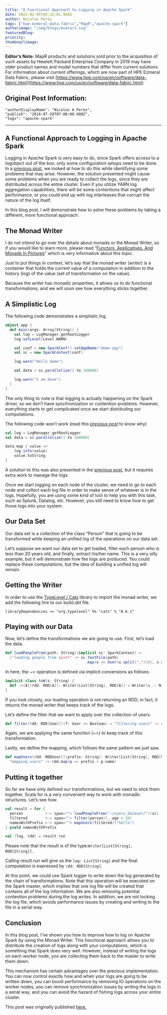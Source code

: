 ```yaml
---
title: "A Functional Approach to Logging in Apache Spark"
date: 2021-02-05T05:32:01.948Z
author: Nicolas Perez 
tags: ["hpe-ezmeral-data-fabric","MapR","apache-spark"]
authorimage: "/img/blogs/Avatar1.svg"
featuredBlog:
priority:
thumbnailimage:
---
```

**Editor’s Note:** MapR products and solutions sold prior to the acquisition of such assets by Hewlett Packard Enterprise Company in 2019 may have older product names and model numbers that differ from current solutions. For information about current offerings, which are now part of HPE Ezmeral Data Fabric, please visit [https://www.hpe.com/us/en/software/data-fabric.html](https://www.hpe.com/us/en/software/data-fabric.html)

## Original Post Information:

```
"authorDisplayName": "Nicolas A Perez",
"publish": "2016-07-28T07:00:00.000Z",
"tags": "apache-spark"
```
---
## A Functional Approach to Logging in Apache Spark

Logging in Apache Spark is very easy to do, since Spark offers access to a logobject out of the box; only some configuration setups need to be done. In a [previous post](https://developer.hpe.com/blog/0NBjLpX5VAF3JKoDEqOo/how-to-log-in-apache-spark), we looked at how to do this while identifying some problems that may arise. However, the solution presented might cause some problems when you are ready to collect the logs, since they are distributed across the entire cluster. Even if you utilize YARN log aggregation capabilities, there will be some contentions that might affect performance, or you could end up with log interleaves that corrupt the nature of the log itself.

In this blog post, I will demonstrate how to solve these problems by taking a different, more functional approach.

## The Monad Writer

I do not intend to go over the details about monads or the Monad Writer, so if you would like to learn more, please read “<a target='\_blank'  href='https://adit.io/posts/2013-04-17-functors,_applicatives,_and_monads_in_pictures.html'>Functors, Applicatives, And Monads In Pictures</a>” which is very informative about this topic.

Just to put things in context, let’s say that the monad writer (_writer_) is a container that holds the current value of a computation in addition to the history (log) of the value (set of transformation on the value).

Because the _writer_ has monadic properties, it allows us to do functional transformations, and we will soon see how everything sticks together.

## A Simplistic Log

The following code demonstrates a simplistic log.

```scala
object app {
  def main(args: Array[String]) {
    val log = LogManager.getRootLogger
    log.setLevel(Level.WARN)

    val conf = new SparkConf().setAppName("demo-app")
    val sc = new SparkContext(conf)

    log.warn("Hello demo")

    val data = sc.parallelize(1 to 100000)

    log.warn("I am done")
  }
}	

```

The only thing to note is that logging is actually happening on the Spark driver, so we don’t have synchronization or contention problems. However, everything starts to get complicated once we start distributing our computations.

The following code won’t work (read this [_previous post_](https://developer.hpe.com/blog/0NBjLpX5VAF3JKoDEqOo/how-to-log-in-apache-spark) to know why)

```scala
val log = LogManager.getRootLogger
val data = sc.parallelize(1 to 100000)

data.map { value => 
    log.info(value)
    value.toString
}

```

A solution to this was also presented in the [previous post](https://developer.hpe.com/blog/0NBjLpX5VAF3JKoDEqOo/how-to-log-in-apache-spark), but it requires extra work to manage the logs.

Once we start logging on each node of the cluster, we need to go to each node and collect each log file in order to make sense of whatever is in the logs. Hopefully, you are using some kind of tool to help you with this task, such as Splunk, Datalog, etc. However, you still need to know how to get those logs into your system.

## Our Data Set

Our data set is a collection of the class “Person” that is going to be transformed while keeping an unified log of the operations on our data set.

Let’s suppose we want our data set to get loaded, filter each person who is less than 20 years old, and finally, extract his/her name. This is a very silly example, but it will demonstrate how the logs are produced. You could replace these computations, but the idea of building a unified log will remain.

## Getting the Writer

In order to use the <a target='\_blank'  href='https://typelevel.org/projects/'>TypeLevel / Cats</a> library to import the monad writer, we add the following line to our build.sbt file.

`libraryDependencies += "org.typelevel" %% "cats" % "0.6.1"`

## Playing with our Data

Now, let’s define the transformations we are going to use. First, let’s load the data.

```scala
def loadPeopleFrom(path: String)(implicit sc: SparkContext) = 
  s"loading people from $path" ~> sc.textFile(path)
                                    .map(x => User(x.split(",")(0), x.split(",")(1).toInt))

```

In here, the ~> operation is defined via implicit conversions as follows:

```scala
implicit class toW(s: String) {
  def ~>[A](rdd: RDD[A]): Writer[List[String], RDD[A]] = Writer(s :: Nil, rdd)
}

```

If you look closely, our loading operation is not returning an RDD; in fact, it returns the monad writer that keeps track of the logs.

Let’s define the filter that we want to apply over the collection of users.

```scala
def filter(rdd: RDD[User])(f: User => Boolean) = "filtering users" ~> rdd.filter(f)
```

Again, we are applying the same function (~>) to keep track of this transformation.

Lastly, we define the mapping, which follows the same pattern we just saw.

```scala
def mapUsers(rdd: RDDUser])(prefix: String): Writer[List[String], RDD[String]] = 
  "mapping users" ~> rdd.map(p => prefix + p.name)

```

## Putting it together

So far we have only defined our transformations, but we need to stick them together. Scala for is a very convenient way to work with monadic structures. Let’s see how.

```scala
val result = for {
  person          <-< span=""> loadPeopleFrom("~/users_dataset/")(sc)
  filtered        <-< span=""> filter(person)(_.age < 20)
  namesWithPrefix <-< span=""> mapUsers(filtered)("hello")
} yield namesWithPrefix

val (log, rdd) = result.run 
```

Please note that the result is of the type:`Writer[List[String], RDD[String]]`.

Calling result.run will give us the `log: List[String]` and the final computation is expressed by `rdd: RDD[String]`.

At this point, we could use Spark logger to write down the log generated by the chain of transformations. Note that this operation will be executed on the Spark master, which implies that one log file will be created that contains all of the log information. We are also removing potential contention problems during the log writes. In addition, we are not locking the log file, which avoids performance issues by creating and writing to the file in a serial way.

## Conclusion

In this blog post, I’ve shown you how to improve how to log on Apache Spark by using the Monad Writer. This functional approach allows you to distribute the creation of logs along with your computations, which is something that Spark does very well. However, instead of writing the logs on each worker node, you are collecting them back to the master to write them down.

This mechanism has certain advantages over the previous implementation. You can now control exactly how and when your logs are going to be written down, you can boost performance by removing IO operations on the worker nodes, you can remove synchronization issues by writing the logs in a serial way, and you can avoid the hazard of fishing logs across your entire cluster.

This post was originally published <a target='\_blank'  href='https://medium.com/hackernoon/how-to-log-in-apache-spark-a-functional-approach-e48ffbbd935b#.87l91o1r3'>here.</a>